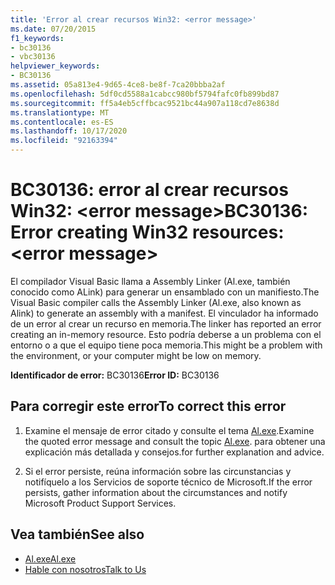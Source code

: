 ```yaml
---
title: 'Error al crear recursos Win32: <error message>'
ms.date: 07/20/2015
f1_keywords:
- bc30136
- vbc30136
helpviewer_keywords:
- BC30136
ms.assetid: 05a813e4-9d65-4ce8-be8f-7ca20bbba2af
ms.openlocfilehash: 5df0cd5588a1cabcc980bf5794fafc0fb899bd87
ms.sourcegitcommit: ff5a4eb5cffbcac9521bc44a907a118cd7e8638d
ms.translationtype: MT
ms.contentlocale: es-ES
ms.lasthandoff: 10/17/2020
ms.locfileid: "92163394"
---
```

# <a name="bc30136-error-creating-win32-resources-error-message"></a><span data-ttu-id="1aa2c-102">BC30136: error al crear recursos Win32: \<error message></span><span class="sxs-lookup"><span data-stu-id="1aa2c-102">BC30136: Error creating Win32 resources: \<error message></span></span>

<span data-ttu-id="1aa2c-103">El compilador Visual Basic llama a Assembly Linker (Al.exe, también conocido como ALink) para generar un ensamblado con un manifiesto.</span><span class="sxs-lookup"><span data-stu-id="1aa2c-103">The Visual Basic compiler calls the Assembly Linker (Al.exe, also known as Alink) to generate an assembly with a manifest.</span></span> <span data-ttu-id="1aa2c-104">El vinculador ha informado de un error al crear un recurso en memoria.</span><span class="sxs-lookup"><span data-stu-id="1aa2c-104">The linker has reported an error creating an in-memory resource.</span></span> <span data-ttu-id="1aa2c-105">Esto podría deberse a un problema con el entorno o a que el equipo tiene poca memoria.</span><span class="sxs-lookup"><span data-stu-id="1aa2c-105">This might be a problem with the environment, or your computer might be low on memory.</span></span>

 <span data-ttu-id="1aa2c-106">**Identificador de error:** BC30136</span><span class="sxs-lookup"><span data-stu-id="1aa2c-106">**Error ID:** BC30136</span></span>

## <a name="to-correct-this-error"></a><span data-ttu-id="1aa2c-107">Para corregir este error</span><span class="sxs-lookup"><span data-stu-id="1aa2c-107">To correct this error</span></span>

1. <span data-ttu-id="1aa2c-108">Examine el mensaje de error citado y consulte el tema [Al.exe](../../../framework/tools/al-exe-assembly-linker.md).</span><span class="sxs-lookup"><span data-stu-id="1aa2c-108">Examine the quoted error message and consult the topic [Al.exe](../../../framework/tools/al-exe-assembly-linker.md).</span></span> <span data-ttu-id="1aa2c-109">para obtener una explicación más detallada y consejos.</span><span class="sxs-lookup"><span data-stu-id="1aa2c-109">for further explanation and advice.</span></span>

2. <span data-ttu-id="1aa2c-110">Si el error persiste, reúna información sobre las circunstancias y notifíquelo a los Servicios de soporte técnico de Microsoft.</span><span class="sxs-lookup"><span data-stu-id="1aa2c-110">If the error persists, gather information about the circumstances and notify Microsoft Product Support Services.</span></span>

## <a name="see-also"></a><span data-ttu-id="1aa2c-111">Vea también</span><span class="sxs-lookup"><span data-stu-id="1aa2c-111">See also</span></span>

- [<span data-ttu-id="1aa2c-112">Al.exe</span><span class="sxs-lookup"><span data-stu-id="1aa2c-112">Al.exe</span></span>](../../../framework/tools/al-exe-assembly-linker.md)
- [<span data-ttu-id="1aa2c-113">Hable con nosotros</span><span class="sxs-lookup"><span data-stu-id="1aa2c-113">Talk to Us</span></span>](/visualstudio/ide/feedback-options)

